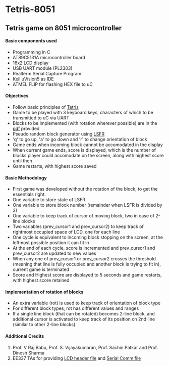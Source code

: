 # Tetris-8051
## Tetris game on 8051 microcontroller
#### Basic components used
- Programming in C
- AT89C5131A microcontroller board
- 16x2 LCD display
- USB UART module (PL2303)
- Realterm Serial Capture Program
- Keil uVision5 as IDE
- ATMEL FLIP for flashing HEX file to uC

#### Objectives
- Follow basic principles of [Tetris](https://en.wikipedia.org/wiki/Tetris)
- Game to be played with 3 keyboard keys, characters of which to be transmitted to uC via UART
- Blocks to be implemented (with rotation wherever possible) are in the [pdf](https://github.com/NeelkamalBhuyan/Tetris-8051/blob/main/tetris.pdf) provided
- Pseudo random block generator using [LSFR](https://en.wikipedia.org/wiki/Linear-feedback_shift_register)
- 'q' to go up, 'a' to go down and 'r' to change orientation of block
- Game ends when incoming block cannot be accomodated in the display
- When current game ends, score is displayed, which is the number of blocks player could accomodate on the screen, along with highest score until then
- Game restarts, with highest score saved

#### Basic Methodology
- First game was developed without the rotation of the block, to get the essentials right.
- One variable to store state of LSFR
- One variable to store block number (remainder when LSFR is divided by 3)
- One variable to keep track of cursor of moving block, two in case of 2-line blocks
- Two variables (prev_cursor1 and prev_cursor2) to keep track of rightmost occupied space of LCD, one for each line
- One cycle is equivalent to incoming block stopping on the screen, at the leftmost possible position it can fit in
- At the end of each cycle, score is incremented and prev_cursor1 and prev_cursor2 are updated to new values
- When any one of prev_cursor1 or prev_cursor2 crosses the threshold (meaning that line is fully occupied and another block is trying to fit in), current game is terminated
- Score and Highest score are displayed to 5 seconds and game restarts, with highest score retained

#### Implementation of rotation of blocks
- An extra variable (rot) is used to keep track of orientation of block type
- For different block types, rot has different values and ranges
- If a single line block (that can be rotated) becomes 2-line block, and additional cursor is activated to keep track of its position on 2nd line (similar to other 2-line blocks)

#### Additional Credits
1. Prof. V Raj Babu, Prof.  S. Vijayakumaran, Prof. Sachin Patkar and Prof. Dinesh Sharma
2. EE337 TAs for providing [LCD header file](https://github.com/NeelkamalBhuyan/Tetris-8051/blob/main/lcd.h) and [Serial Comm file](https://github.com/NeelkamalBhuyan/Tetris-8051/blob/main/serial.c)
